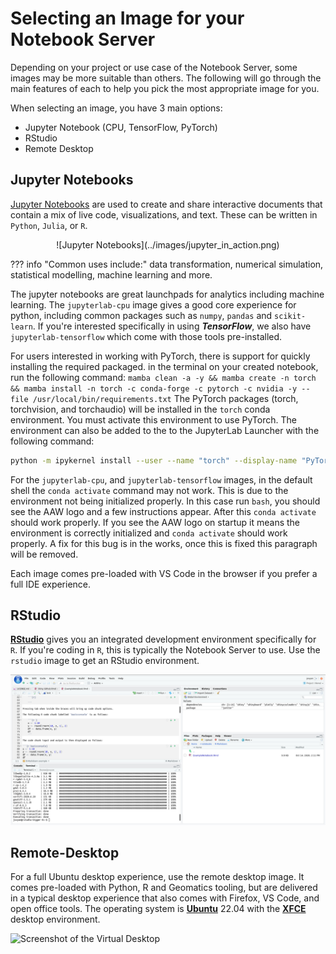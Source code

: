 # Selecting an Image for your Notebook Server

Depending on your project or use case of the Notebook Server, some images may be more suitable than others. The following will go through the main features of each to help you pick the most appropriate image for you.

When selecting an image, you have 3 main options:

- Jupyter Notebook (CPU, TensorFlow, PyTorch)
- RStudio
- Remote Desktop

## Jupyter Notebooks

[Jupyter Notebooks](https://jupyter.org/) are used to create and share interactive documents that contain a mix of live code, visualizations, and text. These can be written in `Python`, `Julia`, or `R`.

<center>
![Jupyter Notebooks](../images/jupyter_in_action.png)
</center>

<!-- prettier-ignore -->
??? info "Common uses include:"
    data transformation, numerical simulation, statistical
    modelling, machine learning and more.

The jupyter notebooks are great launchpads for analytics including machine learning. The `jupyterlab-cpu` image gives a good core experience for python, including common packages such as `numpy`, `pandas` and `scikit-learn`. If you're interested specifically in using **_TensorFlow_**, we also have `jupyterlab-tensorflow` which come with those tools pre-installed.

For users interested in working with PyTorch, there is support for quickly installing the required packaged.
in the terminal on your created notebook, run the following command:
`mamba clean -a -y && mamba create -n torch && mamba install -n torch -c conda-forge -c pytorch -c nvidia -y --file /usr/local/bin/requirements.txt`
The PyTorch packages (torch, torchvision, and torchaudio) will be installed in the `torch` conda environment.
You must activate this environment to use PyTorch.
The environment can also be added to the to the JupyterLab Launcher with the following command:

```bash
python -m ipykernel install --user --name "torch" --display-name "PyTorch"
```

For the `jupyterlab-cpu`, and `jupyterlab-tensorflow` images, in the default shell the `conda activate` command may not work. This is due to the environment not being initialized properly. In this case run `bash`, you should see the AAW logo and a few instructions appear. After this `conda activate` should work properly. If you see the AAW logo on startup it means the environment is correctly initialized and `conda activate` should work properly. A fix for this bug is in the works, once this is fixed this paragraph will be removed.

Each image comes pre-loaded with VS Code in the browser if you prefer a full IDE experience.

## RStudio

**[RStudio](../RStudio/)** gives you an integrated development environment specifically for `R`. If you're coding in `R`, this is typically the Notebook Server to use. Use the `rstudio` image to get an RStudio environment.

![RStudio](../images/rstudio_visual.png)

## Remote-Desktop

For a full Ubuntu desktop experience, use the remote desktop image. It comes pre-loaded with Python, R and Geomatics tooling, but are delivered in a typical desktop experience that also comes with Firefox, VS Code, and open office tools. The operating system is **[Ubuntu](https://ubuntu.com/about)** 22.04 with the **[XFCE](https://www.xfce.org/about)** desktop environment.

![Screenshot of the Virtual Desktop](../images/rd_desktop.png)
